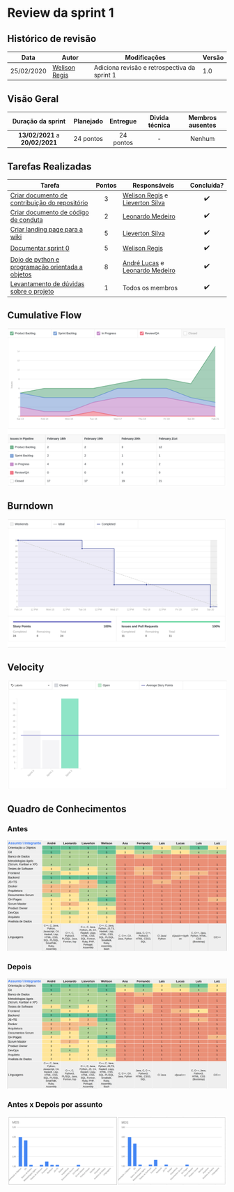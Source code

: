# Review da sprint 1

## Histórico de revisão

| Data       | Autor                                        | Modificações                                 | Versão |
| ---------- | -------------------------------------------- | -------------------------------------------- | ------ |
| 25/02/2020 | [Welison Regis](https://github.com/WelisonR) | Adiciona revisão e retrospectiva da sprint 1 | 1.0    |

## Visão Geral

|        Duração da sprint        | Planejado | Entregue  | Divida técnica | Membros ausentes |
| :-----------------------------: | :-------: | :-------: | :------------: | :--------------: |
| **13/02/2021** a **20/02/2021** | 24 pontos | 24 pontos |       -        |      Nenhum      |

## Tarefas Realizadas

| Tarefa                                                                                                     | Pontos | Responsáveis                                                                                                        |     Concluída?     |
| ---------------------------------------------------------------------------------------------------------- | :----: | ------------------------------------------------------------------------------------------------------------------- | :----------------: |
| [Criar documento de contribuição do repositório](https://github.com/fga-eps-mds/EPS-2020-2-G3/issues/5)    |   3    | [Welison Regis](https://github.com/WelisonR) e [Lieverton Silva](https://github.com/lievertom)                      | :heavy_check_mark: |
| [Criar documento de código de conduta](https://github.com/fga-eps-mds/EPS-2020-2-G3/issues/12)             |   2    | [Leonardo Medeiro](https://github.com/leomedeiros1?tab=repositories)                                                | :heavy_check_mark: |
| [Criar landing page para a wiki](https://github.com/fga-eps-mds/EPS-2020-2-G3/issues/15)                   |   5    | [Lieverton Silva](https://github.com/lievertom)                                                                     | :heavy_check_mark: |
| [Documentar sprint 0](https://github.com/fga-eps-mds/EPS-2020-2-G3/issues/18)                              |   5    | [Welison Regis](https://github.com/WelisonR)                                                                        | :heavy_check_mark: |
| [Dojo de python e programação orientada a objetos](https://github.com/fga-eps-mds/EPS-2020-2-G3/issues/19) |   8    | [André Lucas](https://github.com/andrelucax) e [Leonardo Medeiro](https://github.com/leomedeiros1?tab=repositories) | :heavy_check_mark: |
| [Levantamento de dúvidas sobre o projeto](https://github.com/fga-eps-mds/EPS-2020-2-G3/issues/22)          |   1    | Todos os membros                                                                                                    | :heavy_check_mark: |

## Cumulative Flow

![Cumulative flow](../../assets/img/sprints/sprint-1/cumulative-flow.png)

## Burndown

![Burndown](../../assets/img/sprints/sprint-1/burndown.png)

## Velocity

![Cumulative flow](../../assets/img/sprints/sprint-1/velocity.png)

## Quadro de Conhecimentos

### Antes

![Quadro de conhecimento antes](../../assets/img/sprints/sprint-1/knowledge-board-before.png)

### Depois

![Quadro de conhecimento antes](../../assets/img/sprints/sprint-1/knowledge-board-after.png)

### Antes x Depois por assunto

![Quadro de conhecimentos - antes e depois por assunto](../../assets/img/sprints/sprint-1/knowledge-board-topics.png)
